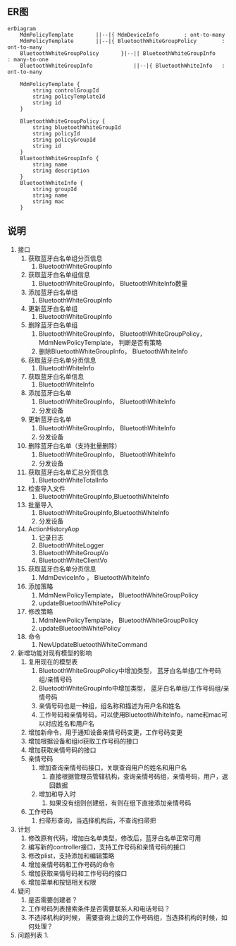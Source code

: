 ## ER图
```mermaid
erDiagram
	MdmPolicyTemplate		||--|{ MdmDeviceInfo		: ont-to-many
	MdmPolicyTemplate		||--|{ BluetoothWhiteGroupPolicy		: ont-to-many
	BluetoothWhiteGroupPolicy		}|--|| BluetoothWhiteGroupInfo		: many-to-one
    BluetoothWhiteGroupInfo 			||--|{ BluetoothWhiteInfo	: ont-to-many 
	
	MdmPolicyTemplate {
		string controlGroupId
		string policyTemplateId
		string id
	}
	
	BluetoothWhiteGroupPolicy {
	    string bluetoothWhiteGroupId
	    string policyId
        string policyGroupId
		string id
    }
	BluetoothWhiteGroupInfo {
        string name
		string description
    }
	BluetoothWhiteInfo {
	    string groupId
		string name
		string mac
    }
```

## 说明
1. 接口
	1. 获取蓝牙白名单组分页信息
		1. BluetoothWhiteGroupInfo
	2. 获取蓝牙白名单组信息
		1. BluetoothWhiteGroupInfo， BluetoothWhiteInfo数量
	3. 添加蓝牙白名单组
		1. BluetoothWhiteGroupInfo
	4. 更新蓝牙白名单组
		1. BluetoothWhiteGroupInfo
	5. 删除蓝牙白名单组
		1. BluetoothWhiteGroupInfo， BluetoothWhiteGroupPolicy， MdmNewPolicyTemplate， 判断是否有策略
		2. 删除BluetoothWhiteGroupInfo， BluetoothWhiteInfo
	6. 获取蓝牙白名单分页信息
		1. BluetoothWhiteInfo
	7. 获取蓝牙白名单信息
		1. BluetoothWhiteInfo
	8. 添加蓝牙白名单
		1. BluetoothWhiteGroupInfo， BluetoothWhiteInfo
		2. 分发设备
	9. 更新蓝牙白名单
		1. 	BluetoothWhiteGroupInfo， BluetoothWhiteInfo
		2. 分发设备
	10. 删除蓝牙白名单（支持批量删除）
		1. 	BluetoothWhiteGroupInfo， BluetoothWhiteInfo
		2. 分发设备
	11. 获取蓝牙白名单汇总分页信息
		1. BluetoothWhiteTotalInfo
	12. 检查导入文件
		1. BluetoothWhiteGroupInfo,BluetoothWhiteInfo
	13. 批量导入
		1. 	BluetoothWhiteGroupInfo,BluetoothWhiteInfo
		2. 分发设备
	14. ActionHistoryAop
		1. 记录日志
		2. BluetoothWhiteLogger
		3. BluetoothWhiteGroupVo
		4. BluetoothWhiteClientVo
	15. 获取蓝牙白名单分页信息
		1. MdmDeviceInfo   ， BluetoothWhiteInfo
	16. 添加策略
		1. MdmNewPolicyTemplate， BluetoothWhiteGroupPolicy
		2. updateBluetoothWhitePolicy
	17. 修改策略
		1. MdmNewPolicyTemplate， BluetoothWhiteGroupPolicy
		2. updateBluetoothWhitePolicy
	18. 命令
		1. NewUpdateBluetoothWhiteCommand
2. 新增功能对现有模型的影响
	1. 复用现在的模型表
		1. BluetoothWhiteGroupPolicy中增加类型， 蓝牙白名单组/工作号码组/亲情号码
		2. BluetoothWhiteGroupInfo中增加类型， 蓝牙白名单组/工作号码组/亲情号码
		3. 亲情号码也是一种组，组名称和描述为用户名和姓名
		4. 工作号码和亲情号码，可以使用BluetoothWhiteInfo，name和mac可以对应姓名和用户名
	2. 增加新命令，用于通知设备亲情号码变更，工作号码变更
	3. 增加根据设备和组id获取工作号码的接口
	4. 增加获取亲情号码的接口
	5. 亲情号码
		1. 增加查询亲情号码接口，关联查询用户的姓名和用户名
			1. 直接根据管理员管辖机构，查询亲情号码组，亲情号码，用户，返回数据
		2. 增加和导入时
			1. 如果没有组则创建组，有则在组下直接添加亲情号码
	6. 工作号码
		1. 扫帚形查询，当选择机构后，不查询扫帚把
3. 计划
	1. 修改原有代码，增加白名单类型，修改后，蓝牙白名单正常可用
	2. 编写新的controller接口，支持工作号码和亲情号码的接口
	3. 修改plist，支持添加和编辑策略
	4. 增加亲情号码和工作号码的命令
	5. 增加获取亲情号码和工作号码的接口
	6. 增加菜单和按钮相关权限
4. 疑问
	1. 是否需要创建者？
	2. 工作号码列表搜索条件是否需要联系人和电话号码？
	3. 不选择机构的时候， 需要查询上级的工作号码组，当选择机构的时候，如何处理？
5. 问题列表
	1. 

